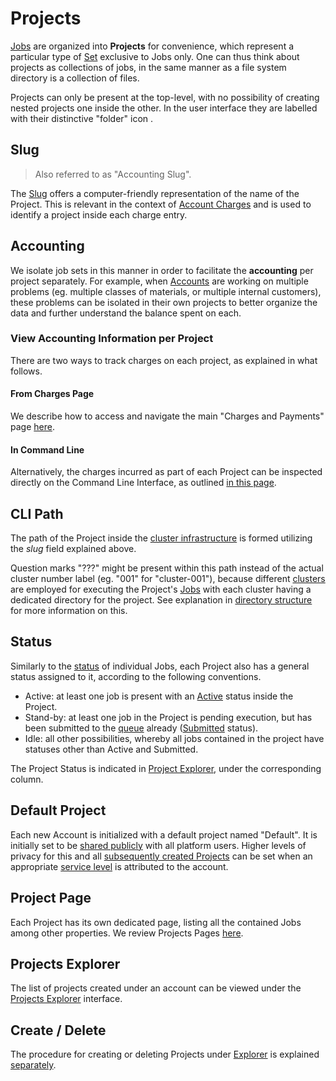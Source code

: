 # Projects

[Jobs](overview.md) are organized into **Projects** for convenience, which represent a particular type of [Set](../entities-general/sets.md) exclusive to Jobs only. One can thus think about projects as collections of jobs, in the same manner as a file system directory is a collection of files.

Projects can only be present at the top-level, with no possibility of creating nested projects one inside the other. In the user interface they are labelled with their distinctive "folder" icon <i class="zmdi zmdi-folder zmdi-hc-border"></i>. 

## Slug

> Also referred to as "Accounting Slug".

The [Slug](../entities-general/data.md#Slug-Representation) offers a computer-friendly representation of the name of the Project. This is relevant in the context of [Account Charges](../accounts/ui/charges-payments.md) and is used to identify a project inside each charge entry.

## Accounting

We isolate job sets in this manner in order to facilitate the **accounting** per project separately. For example, when [Accounts](../accounts/overview.md) are working on multiple problems (eg. multiple classes of materials, or multiple internal customers), these problems can be isolated in their own projects to better organize the data and further understand the balance spent on each.

### View Accounting Information per Project

There are two ways to track charges on each project, as explained in what follows.

#### From Charges Page

We describe how to access and navigate the main "Charges and Payments" page [here](../accounts/ui/charges-payments.md).

#### In Command Line

Alternatively, the charges incurred as part of each Project can be inspected directly on the Command Line Interface, as outlined [in this page](../cli/overview.md).


## CLI Path

The path of the Project inside the [cluster infrastructure](../infrastructure/overview.md) is formed utilizing the *slug* field explained above.

Question marks "???" might be present within this path instead of the actual cluster number label (eg. "001" for "cluster-001"), because different [clusters](../infrastructure/clusters/overview.md) are employed for executing the Project's [Jobs](overview.md) with each cluster having a dedicated directory for the project. See explanation in [directory structure](../data-on-disk/directories.md) for more information on this.

## Status

Similarly to the [status](status.md) of individual Jobs, each Project also has a general status assigned to it, according to the following conventions.

- <span class="btn badge badge-padded b-warning border-50">Active</span>: at least one job is present with an [Active](status.md#Active) status inside the Project. 
- <span class="btn badge badge-padded b-primary border-50">Stand-by</span>: at least one job in the Project is pending execution, but has been submitted to the [queue](../infrastructure/resource/queues.md) already ([Submitted](status.md#Submitted) status). 
- <span class="btn badge badge-padded b-default border-50">Idle</span>: all other possibilities, whereby all jobs contained in the project have statuses other than Active and Submitted.

The Project Status is indicated in [Project Explorer](ui/projects-explorer.md#status), under the corresponding column.

## Default Project

Each new Account is initialized with a default project named "Default". It is initially set to be [shared publicly](../collaboration/sharing/access-levels.md) with all platform users. Higher levels of privacy for this and all [subsequently created Projects](actions/create-delete-project.md) can be set when an appropriate [service level](../pricing/service-levels.md) is attributed to the account.

## Project Page

Each Project has its own dedicated page, listing all the contained Jobs among other properties. We review Projects Pages [here](ui/project-page.md).

## Projects Explorer

The list of projects created under an account can be viewed under the [Projects Explorer](ui/projects-explorer.md) interface. 

## Create / Delete

The procedure for creating or deleting Projects under [Explorer](ui/projects-explorer.md) is explained [separately](actions/create-delete-project.md). 
